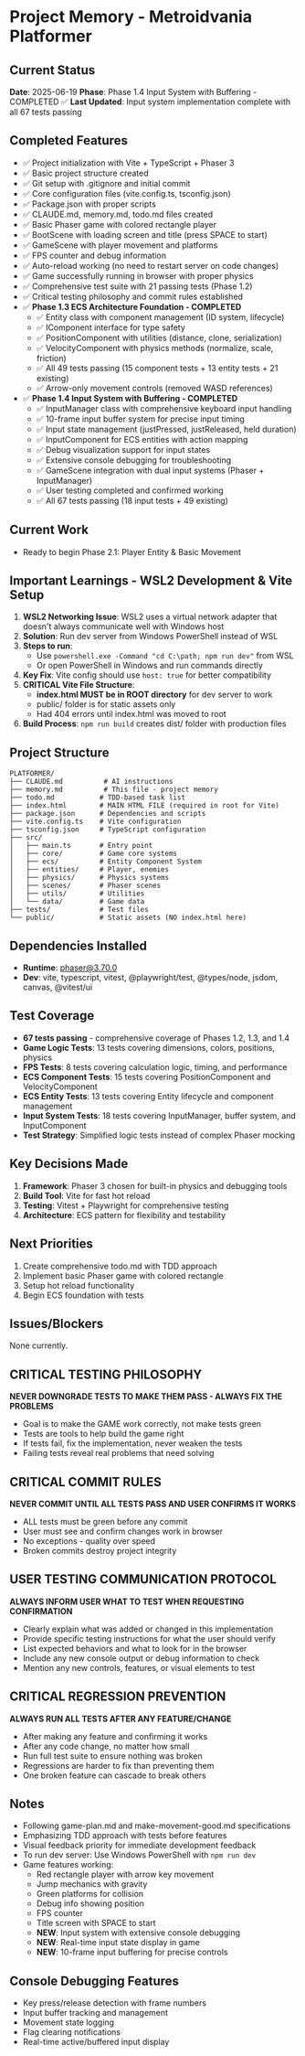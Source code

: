 # Project Memory - Metroidvania Platformer

## Current Status
**Date**: 2025-06-19
**Phase**: Phase 1.4 Input System with Buffering - COMPLETED ✅
**Last Updated**: Input system implementation complete with all 67 tests passing

## Completed Features
- ✅ Project initialization with Vite + TypeScript + Phaser 3
- ✅ Basic project structure created
- ✅ Git setup with .gitignore and initial commit
- ✅ Core configuration files (vite.config.ts, tsconfig.json)
- ✅ Package.json with proper scripts
- ✅ CLAUDE.md, memory.md, todo.md files created
- ✅ Basic Phaser game with colored rectangle player
- ✅ BootScene with loading screen and title (press SPACE to start)
- ✅ GameScene with player movement and platforms
- ✅ FPS counter and debug information
- ✅ Auto-reload working (no need to restart server on code changes)
- ✅ Game successfully running in browser with proper physics
- ✅ Comprehensive test suite with 21 passing tests (Phase 1.2)
- ✅ Critical testing philosophy and commit rules established
- ✅ **Phase 1.3 ECS Architecture Foundation - COMPLETED**
  - ✅ Entity class with component management (ID system, lifecycle)
  - ✅ IComponent interface for type safety
  - ✅ PositionComponent with utilities (distance, clone, serialization)
  - ✅ VelocityComponent with physics methods (normalize, scale, friction)
  - ✅ All 49 tests passing (15 component tests + 13 entity tests + 21 existing)
  - ✅ Arrow-only movement controls (removed WASD references)
- ✅ **Phase 1.4 Input System with Buffering - COMPLETED**
  - ✅ InputManager class with comprehensive keyboard input handling
  - ✅ 10-frame input buffer system for precise input timing
  - ✅ Input state management (justPressed, justReleased, held duration)
  - ✅ InputComponent for ECS entities with action mapping
  - ✅ Debug visualization support for input states
  - ✅ Extensive console debugging for troubleshooting
  - ✅ GameScene integration with dual input systems (Phaser + InputManager)
  - ✅ User testing completed and confirmed working
  - ✅ All 67 tests passing (18 input tests + 49 existing)

## Current Work
- Ready to begin Phase 2.1: Player Entity & Basic Movement

## Important Learnings - WSL2 Development & Vite Setup
1. **WSL2 Networking Issue**: WSL2 uses a virtual network adapter that doesn't always communicate well with Windows host
2. **Solution**: Run dev server from Windows PowerShell instead of WSL
3. **Steps to run**:
   - Use `powershell.exe -Command "cd C:\path; npm run dev"` from WSL
   - Or open PowerShell in Windows and run commands directly
4. **Key Fix**: Vite config should use `host: true` for better compatibility
5. **CRITICAL Vite File Structure**: 
   - **index.html MUST be in ROOT directory** for dev server to work
   - public/ folder is for static assets only
   - Had 404 errors until index.html was moved to root
6. **Build Process**: `npm run build` creates dist/ folder with production files

## Project Structure
```
PLATFORMER/
├── CLAUDE.md          # AI instructions
├── memory.md          # This file - project memory
├── todo.md           # TDD-based task list
├── index.html        # MAIN HTML FILE (required in root for Vite)
├── package.json      # Dependencies and scripts
├── vite.config.ts    # Vite configuration
├── tsconfig.json     # TypeScript configuration
├── src/
│   ├── main.ts       # Entry point
│   ├── core/         # Game core systems
│   ├── ecs/          # Entity Component System
│   ├── entities/     # Player, enemies
│   ├── physics/      # Physics systems
│   ├── scenes/       # Phaser scenes
│   ├── utils/        # Utilities
│   └── data/         # Game data
├── tests/            # Test files
└── public/           # Static assets (NO index.html here)
```

## Dependencies Installed
- **Runtime**: phaser@3.70.0
- **Dev**: vite, typescript, vitest, @playwright/test, @types/node, jsdom, canvas, @vitest/ui

## Test Coverage
- **67 tests passing** - comprehensive coverage of Phases 1.2, 1.3, and 1.4
- **Game Logic Tests**: 13 tests covering dimensions, colors, positions, physics
- **FPS Tests**: 8 tests covering calculation logic, timing, and performance
- **ECS Component Tests**: 15 tests covering PositionComponent and VelocityComponent
- **ECS Entity Tests**: 13 tests covering Entity lifecycle and component management
- **Input System Tests**: 18 tests covering InputManager, buffer system, and InputComponent
- **Test Strategy**: Simplified logic tests instead of complex Phaser mocking

## Key Decisions Made
1. **Framework**: Phaser 3 chosen for built-in physics and debugging tools
2. **Build Tool**: Vite for fast hot reload
3. **Testing**: Vitest + Playwright for comprehensive testing
4. **Architecture**: ECS pattern for flexibility and testability

## Next Priorities
1. Create comprehensive todo.md with TDD approach
2. Implement basic Phaser game with colored rectangle
3. Setup hot reload functionality
4. Begin ECS foundation with tests

## Issues/Blockers
None currently.

## CRITICAL TESTING PHILOSOPHY
**NEVER DOWNGRADE TESTS TO MAKE THEM PASS - ALWAYS FIX THE PROBLEMS**
- Goal is to make the GAME work correctly, not make tests green
- Tests are tools to help build the game right
- If tests fail, fix the implementation, never weaken the tests
- Failing tests reveal real problems that need solving

## CRITICAL COMMIT RULES
**NEVER COMMIT UNTIL ALL TESTS PASS AND USER CONFIRMS IT WORKS**
- ALL tests must be green before any commit
- User must see and confirm changes work in browser
- No exceptions - quality over speed
- Broken commits destroy project integrity

## USER TESTING COMMUNICATION PROTOCOL
**ALWAYS INFORM USER WHAT TO TEST WHEN REQUESTING CONFIRMATION**
- Clearly explain what was added or changed in this implementation
- Provide specific testing instructions for what the user should verify
- List expected behaviors and what to look for in the browser
- Include any new console output or debug information to check
- Mention any new controls, features, or visual elements to test

## CRITICAL REGRESSION PREVENTION
**ALWAYS RUN ALL TESTS AFTER ANY FEATURE/CHANGE**
- After making any feature and confirming it works
- After any code change, no matter how small
- Run full test suite to ensure nothing was broken
- Regressions are harder to fix than preventing them
- One broken feature can cascade to break others

## Notes
- Following game-plan.md and make-movement-good.md specifications
- Emphasizing TDD approach with tests before features
- Visual feedback priority for immediate development feedback
- To run dev server: Use Windows PowerShell with `npm run dev`
- Game features working: 
  - Red rectangle player with arrow key movement
  - Jump mechanics with gravity
  - Green platforms for collision
  - Debug info showing position
  - FPS counter
  - Title screen with SPACE to start
  - **NEW**: Input system with extensive console debugging
  - **NEW**: Real-time input state display in game
  - **NEW**: 10-frame input buffering for precise controls

## Console Debugging Features
- Key press/release detection with frame numbers
- Input buffer tracking and management
- Movement state logging
- Flag clearing notifications
- Real-time active/buffered input display